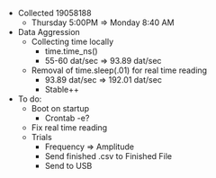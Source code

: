 - Collected 19058188
	- Thursday 5:00PM => Monday 8:40 AM 
- Data Aggression
	- Collecting time locally 
		- time.time_ns()
		- 55-60 dat/sec => 93.89 dat/sec
	- Removal of time.sleep(.01) for real time reading
		- 93.89 dat/sec => 192.01 dat/sec
		- Stable++
- To do:
	- Boot on startup
		- Crontab -e?
	- Fix real time reading
	- Trials
		- Frequency => Amplitude
		- Send finished .csv to Finished File 
		- Send to USB